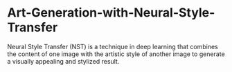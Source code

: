 # Art-Generation-with-Neural-Style-Transfer
Neural Style Transfer (NST) is a technique in deep learning that combines the content of one image with the artistic style of another image to generate a visually appealing and stylized result.
